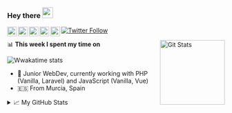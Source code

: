### Hey there <img src="https://media.giphy.com/media/hvRJCLFzcasrR4ia7z/giphy.gif" width="25px">

<a href="https://twitter.com/Bosphoramus">
  <img align="left" alt="Antonio Ramírez | Twitter" width="22px" src="https://cdn.jsdelivr.net/npm/simple-icons@v3/icons/twitter.svg" />
</a>
<a href="https://www.linkedin.com/in/antonio-ram%C3%ADrez-m%C3%A1rquez-3a5347189/">
  <img align="left" alt="Antonio Ramírez | LinkedIn" width="22px" src="https://cdn.jsdelivr.net/npm/simple-icons@v3/icons/linkedin.svg" />
</a>
<a href="https://t.me/AntonioRM">
  <img align="left" alt="Antonio Ramírez | Telegram" width="22px" src="https://cdn.jsdelivr.net/npm/simple-icons@v3/icons/telegram.svg" />
</a>
<a href="https://www.instagram.com/antoniorm.jpg/">
  <img align="left" alt="Antonio Ramírez | Instagram" width="22px" src="https://cdn.jsdelivr.net/npm/simple-icons@v3/icons/instagram.svg" />
</a>
<a href="https://www.reddit.com/user/lHeraldo">
  <img align="left" alt="Antonio Ramírez | Reddit" width="22px" src="https://cdn.jsdelivr.net/npm/simple-icons@v3/icons/reddit.svg" />
</a>

<p>
  <a href="https://twitter.com/Bosphoramus">
    <img alt="Twitter Follow" src="https://img.shields.io/twitter/follow/Bosphoramus?style=for-the-badge">
  </a>
</p>

<a href="https://github.com/Bosphoramus"><img alt="Git Stats" src="https://github-readme-stats.vercel.app/api?username=Bosphoramus&show_icons=true" align="right" height="150" /></a>

📊 **This week I spent my time on**

![Wwakatime stats](https://github-readme-stats-taupe-two.vercel.app/api/wakatime?username=Bosphoramus&hide_title=true&hide_border=true&langs_count=5)

- 🚀 Junior WebDev, currently working with PHP (Vanilla, Laravel)  and JavaScript (Vanilla, Vue)
- 🇪🇸 From Murcia, Spain

<details>
<summary>📈 My GitHub Stats</summary>

<p align="center"> <img src="https://github-readme-stats.vercel.app/api?username=Bosphoramus&show_icons=true&theme=gotham" alt="Bosphoramus" />

</details>

